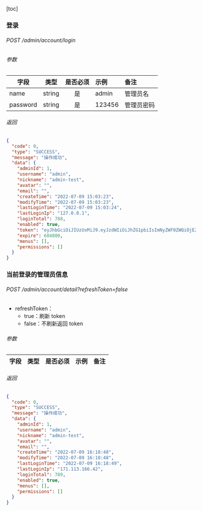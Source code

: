 [toc]

### 登录

###### POST /admin/account/login

###### 参数

| 字段     |  类型  | 是否必须 | 示例   | 备注       |
| -------- | :----: | :------: | :----- | :--------- |
| name     | string |    是    | admin  | 管理员名   |
| password | string |    是    | 123456 | 管理员密码 |

###### 返回

```json
{
  "code": 0,
  "type": "SUCCESS",
  "message": "操作成功",
  "data": {
    "adminId": 1,
    "username": "admin",
    "nickname": "admin-test",
    "avatar": "",
    "email": "",
    "createTime": "2022-07-09 15:03:23",
    "modifyTime": "2022-07-09 15:03:23",
    "lastLoginTime": "2022-07-09 15:03:24",
    "lastLoginIp": "127.0.0.1",
    "loginTotal": 788,
    "enabled": true,
    "token": "eyJhbGciOiJIUzUxMiJ9.eyJzdWIiOiJhZG1pbiIsImNyZWF0ZWQiOjE2NTczNTQ3Mjg2ODksImV4cCI6MTY1Nzk1OTUyOCwidmVyc2lvbiI6Ils5NywgLTQ3LCAtNjIsIC03LCA2MiwgLTg0LCAtNjEsIDIxLCAtOCwgMTI3LCAtMiwgLTg1LCAtNjYsIDI0LCAtMTA5LCA0OF0ifQ.aO41xj0X1XLlEGunT1NGZw9uxV-Yo_H-iPpdjVGE1RIH5p0Vyu3bwCob3wzDet2nFOLaNIiK5RxvR8DBe_lcjQ",
    "expire": 604800,
    "menus": [],
    "permissions": []
  }
}
```

### 当前登录的管理员信息

###### POST /admin/account/detail?refreshToken=false

- refreshToken：
  - true：刷新 token
  - false：不刷新返回 token

###### 参数

| 字段 | 类型 | 是否必须 | 示例 | 备注 |
| ---- | :--: | :------: | :--- | :--- |

###### 返回

```json
{
  "code": 0,
  "type": "SUCCESS",
  "message": "操作成功",
  "data": {
    "adminId": 1,
    "username": "admin",
    "nickname": "admin-test",
    "avatar": "",
    "email": "",
    "createTime": "2022-07-09 16:18:48",
    "modifyTime": "2022-07-09 16:18:48",
    "lastLoginTime": "2022-07-09 16:18:49",
    "lastLoginIp": "171.113.166.42",
    "loginTotal": 789,
    "enabled": true,
    "menus": [],
    "permissions": []
  }
}
```

